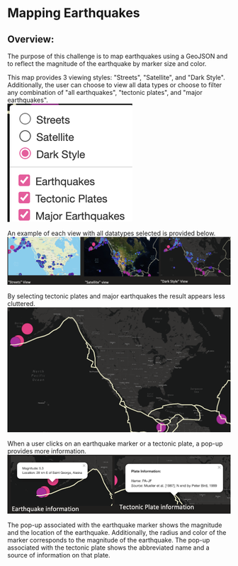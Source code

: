 # Mapping Earthquakes

## Overview:
The purpose of this challenge is to map earthquakes using a GeoJSON and to reflect the magnitude of the earthquake by marker size and color.

This map provides 3 viewing styles: "Streets", "Satellite", and "Dark Style". Additionally, the user can choose to view all data types or choose to filter any combination of "all earthquakes", "tectonic plates", and "major earthquakes".  
![menu](https://github.com/laurlen2112/mapping_earthquakes/blob/main/resources/menu.png)

An example of each view with all datatypes selected is provided below.
![view](https://github.com/laurlen2112/mapping_earthquakes/blob/main/resources/side%20by%20side%20views.png)

By selecting tectonic plates and major earthquakes the result appears less cluttered.
![majquakes](https://github.com/laurlen2112/mapping_earthquakes/blob/main/resources/dark%20maj%20quakes%20and%20plates.png)

When a user clicks on an earthquake marker or a tectonic plate, a pop-up provides more information.
![popup](https://github.com/laurlen2112/mapping_earthquakes/blob/main/resources/popups.png)

The pop-up associated with the earthquake marker shows the magnitude and the location of the earthquake.  Additionally, the radius and color of the marker corresponds to the magnitude of the earthquake.  The pop-up associated with the tectonic plate shows the abbreviated name and a source of information on that plate.
